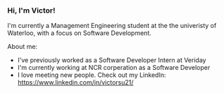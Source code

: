 ### Hi, I'm Victor!

I'm currently a Management Engineering student at the the univeristy of Waterloo, with a focus on Software Development.

About me:
* I've previously worked as a Software Developer Intern at Veriday
* I'm currently working at NCR corperation as a Software Developer
* I love meeting new people. Check out my LinkedIn: https://www.linkedin.com/in/victorsu21/
